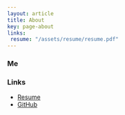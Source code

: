 ```yaml
---
layout: article
title: About
key: page-about
links:
 resume: "/assets/resume/resume.pdf"
---
```


### Me
### Links

<ul>
<li>
<a href="{{ page.resume }}">
Resume
<i class="fas fa-file"></i>
</a>
</li>

<li>
<a href="{{ site.author.linkedin }}">
GitHub
<i class="fab fa-github"></i>
</a>
</li>
</ul>
